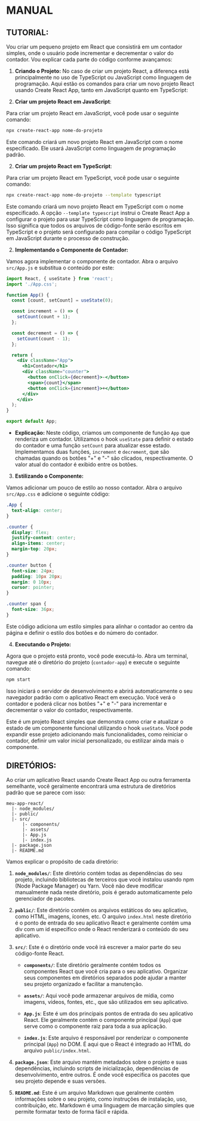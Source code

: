 # MANUAL
## TUTORIAL:
Vou criar um pequeno projeto em React que consistirá em um contador simples, onde o usuário pode incrementar e decrementar o valor do contador. Vou explicar cada parte do código conforme avançamos:

1. **Criando o Projeto:**
  No caso de criar um projeto React, a diferença está principalmente no uso de TypeScript ou JavaScript como linguagem de programação. Aqui estão os comandos para criar um novo projeto React usando Create React App, tanto em JavaScript quanto em TypeScript:

  1. **Criar um projeto React em JavaScript**:

  Para criar um projeto React em JavaScript, você pode usar o seguinte comando:

  ```bash
  npx create-react-app nome-do-projeto
  ```

  Este comando criará um novo projeto React em JavaScript com o nome especificado. Ele usará JavaScript como linguagem de programação padrão.

  2. **Criar um projeto React em TypeScript**:

  Para criar um projeto React em TypeScript, você pode usar o seguinte comando:

  ```bash
  npx create-react-app nome-do-projeto --template typescript
  ```

  Este comando criará um novo projeto React em TypeScript com o nome especificado. A opção `--template typescript` instrui o Create React App a configurar o projeto para usar TypeScript como linguagem de programação. Isso significa que todos os arquivos de código-fonte serão escritos em TypeScript e o projeto será configurado para compilar o código TypeScript em JavaScript durante o processo de construção.

2. **Implementando o Componente de Contador:**

Vamos agora implementar o componente de contador. Abra o arquivo `src/App.js` e substitua o conteúdo por este:

```jsx
import React, { useState } from 'react';
import './App.css';

function App() {
  const [count, setCount] = useState(0);

  const increment = () => {
    setCount(count + 1);
  };

  const decrement = () => {
    setCount(count - 1);
  };

  return (
    <div className="App">
      <h1>Contador</h1>
      <div className="counter">
        <button onClick={decrement}>-</button>
        <span>{count}</span>
        <button onClick={increment}>+</button>
      </div>
    </div>
  );
}

export default App;
```

- **Explicação:** Neste código, criamos um componente de função `App` que renderiza um contador. Utilizamos o hook `useState` para definir o estado do contador e uma função `setCount` para atualizar esse estado. Implementamos duas funções, `increment` e `decrement`, que são chamadas quando os botões "+" e "-" são clicados, respectivamente. O valor atual do contador é exibido entre os botões.

3. **Estilizando o Componente:**

Vamos adicionar um pouco de estilo ao nosso contador. Abra o arquivo `src/App.css` e adicione o seguinte código:

```css
.App {
  text-align: center;
}

.counter {
  display: flex;
  justify-content: center;
  align-items: center;
  margin-top: 20px;
}

.counter button {
  font-size: 24px;
  padding: 10px 20px;
  margin: 0 10px;
  cursor: pointer;
}

.counter span {
  font-size: 36px;
}
```

Este código adiciona um estilo simples para alinhar o contador ao centro da página e definir o estilo dos botões e do número do contador.

4. **Executando o Projeto:**

Agora que o projeto está pronto, você pode executá-lo. Abra um terminal, navegue até o diretório do projeto (`contador-app`) e execute o seguinte comando:

```bash
npm start
```

Isso iniciará o servidor de desenvolvimento e abrirá automaticamente o seu navegador padrão com o aplicativo React em execução. Você verá o contador e poderá clicar nos botões "+" e "-" para incrementar e decrementar o valor do contador, respectivamente.

Este é um projeto React simples que demonstra como criar e atualizar o estado de um componente funcional utilizando o hook `useState`. Você pode expandir esse projeto adicionando mais funcionalidades, como reiniciar o contador, definir um valor inicial personalizado, ou estilizar ainda mais o componente.

## DIRETÓRIOS:
Ao criar um aplicativo React usando Create React App ou outra ferramenta semelhante, você geralmente encontrará uma estrutura de diretórios padrão que se parece com isso:

```
meu-app-react/
  |- node_modules/
  |- public/
  |- src/
      |- components/
      |- assets/
      |- App.js
      |- index.js
  |- package.json
  |- README.md
```

Vamos explicar o propósito de cada diretório:

1. **`node_modules/`**: Este diretório contém todas as dependências do seu projeto, incluindo bibliotecas de terceiros que você instalou usando npm (Node Package Manager) ou Yarn. Você não deve modificar manualmente nada neste diretório, pois é gerado automaticamente pelo gerenciador de pacotes.

2. **`public/`**: Este diretório contém os arquivos estáticos do seu aplicativo, como HTML, imagens, ícones, etc. O arquivo `index.html` neste diretório é o ponto de entrada do seu aplicativo React e geralmente contém uma div com um id específico onde o React renderizará o conteúdo do seu aplicativo.

3. **`src/`**: Este é o diretório onde você irá escrever a maior parte do seu código-fonte React.

    - **`components/`**: Este diretório geralmente contém todos os componentes React que você cria para o seu aplicativo. Organizar seus componentes em diretórios separados pode ajudar a manter seu projeto organizado e facilitar a manutenção.
    
    - **`assets/`**: Aqui você pode armazenar arquivos de mídia, como imagens, vídeos, fontes, etc., que são utilizados em seu aplicativo.

    - **`App.js`**: Este é um dos principais pontos de entrada do seu aplicativo React. Ele geralmente contém o componente principal (`App`) que serve como o componente raiz para toda a sua aplicação.
    
    - **`index.js`**: Este arquivo é responsável por renderizar o componente principal (`App`) no DOM. É aqui que o React é integrado ao HTML do arquivo `public/index.html`.

4. **`package.json`**: Este arquivo mantém metadados sobre o projeto e suas dependências, incluindo scripts de inicialização, dependências de desenvolvimento, entre outros. É onde você especifica os pacotes que seu projeto depende e suas versões.

5. **`README.md`**: Este é um arquivo Markdown que geralmente contém informações sobre o seu projeto, como instruções de instalação, uso, contribuição, etc. Markdown é uma linguagem de marcação simples que permite formatar texto de forma fácil e rápida.


